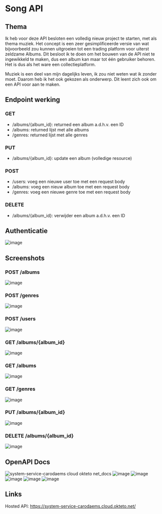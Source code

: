 # Song API

## Thema

Ik heb voor deze API besloten een volledig nieuw project te starten, met als thema muziek. Het concept is een zeer gesimplificeerde versie van wat bijvoorbeeld zou kunnen uitgroeien tot een trading platform voor uiterst zeldzame Albums. Dit besloot ik te doen om het bouwen van de API niet te ingewikkeld te maken, dus een album kan maar tot één gebruiker behoren. Het is dus als het ware een collectieplatform.

Muziek is een deel van mijn dagelijks leven, ik zou niet weten wat ik zonder moet. Daarom heb ik het ook gekozen als onderwerp. Dit leent zich ook om een API voor aan te maken.

## Endpoint werking

### GET

- /albums/{album_id}: returned een album a.d.h.v. een ID
- /albums: returned lijst met alle albums
- /genres: returned lijst met alle genres

### PUT

- /albums/{album_id}: update een album (volledige resource)

### POST

- /users: voeg een nieuwe user toe met een request body
- /albums: voeg een nieuw album toe met een request body
- /genres: voeg een nieuwe genre toe met een request body

### DELETE

- /albums/{album_id}: verwijder een album a.d.h.v. een ID

## Authenticatie

![image](https://user-images.githubusercontent.com/91262442/210824695-7dbf412a-5a47-49c6-8d2d-ec46315ea199.png)

## Screenshots

### POST /albums
![image](https://user-images.githubusercontent.com/91262442/210816990-440d8e9c-17c8-4c19-9663-504394c386bd.png)

### POST /genres
![image](https://user-images.githubusercontent.com/91262442/210817897-d87c9fd6-7580-4914-937c-61bc20350594.png)

### POST /users
![image](https://user-images.githubusercontent.com/91262442/210818755-8e4bb152-250f-4e2d-b84b-0e7ee2bb8027.png)

### GET /albums/{album_id}
![image](https://user-images.githubusercontent.com/91262442/210819395-ebe17a4f-7827-40cf-8627-ddb995b78dc5.png)

### GET /albums
![image](https://user-images.githubusercontent.com/91262442/210819810-80d45d43-b058-42b4-9278-e043a40f8225.png)

### GET /genres
![image](https://user-images.githubusercontent.com/91262442/210819913-ddddfd3e-44b1-44dd-b2bf-fcb32c894ed6.png)

### PUT /albums/{album_id}
![image](https://user-images.githubusercontent.com/91262442/210820874-18b82f89-0c62-47bc-8bf6-bc5d362dd2e9.png)

### DELETE /albums/{album_id}
![image](https://user-images.githubusercontent.com/91262442/210821297-92315b4a-e2a5-4353-a5ac-fab69407d87c.png)


## OpenAPI Docs

![system-service-carodaems cloud okteto net_docs](https://user-images.githubusercontent.com/91262442/210825621-7aa85e05-07ae-4c71-b2a8-b08620c7281c.png)
![image](https://user-images.githubusercontent.com/91262442/210826013-1eb387ff-389c-44c9-9a80-b249012f8059.png)
![image](https://user-images.githubusercontent.com/91262442/210826063-533a414b-0d09-4641-a75d-29bda3728eea.png)
![image](https://user-images.githubusercontent.com/91262442/210826116-1124b5d8-2a58-472a-b7ba-53e05bf0c903.png)
![image](https://user-images.githubusercontent.com/91262442/210826145-76b1ceb8-b47c-42b9-b54e-4c4b011c21f0.png)
![image](https://user-images.githubusercontent.com/91262442/210826165-1669aaac-8f16-4466-af68-68a30066b614.png)


## Links

Hosted API: https://system-service-carodaems.cloud.okteto.net/
